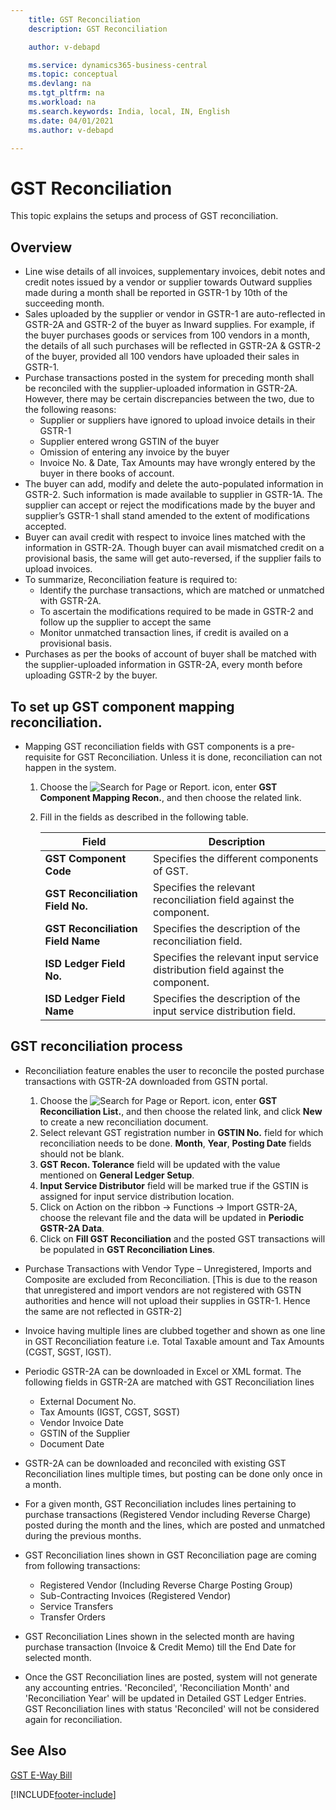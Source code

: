 ```yaml
---
    title: GST Reconciliation
    description: GST Reconciliation

    author: v-debapd

    ms.service: dynamics365-business-central
    ms.topic: conceptual
    ms.devlang: na
    ms.tgt_pltfrm: na
    ms.workload: na
    ms.search.keywords: India, local, IN, English
    ms.date: 04/01/2021
    ms.author: v-debapd

---
```

# GST Reconciliation


This topic explains the setups and process of GST reconciliation.

## Overview

- Line wise details of all invoices, supplementary invoices, debit notes and credit notes issued by a vendor or supplier towards Outward supplies made during a month shall be reported in GSTR-1 by 10th of the succeeding month.
- Sales uploaded by the supplier or vendor in GSTR-1 are auto-reflected in GSTR-2A and GSTR-2 of the buyer as Inward supplies. For example, if the buyer purchases goods or services from 100 vendors in a month, the details of all such purchases will be reflected in GSTR-2A & GSTR-2 of the buyer, provided all 100 vendors have uploaded their sales in GSTR-1.
- Purchase transactions posted in the system for preceding month shall be reconciled with the supplier-uploaded information in GSTR-2A. However, there may be certain discrepancies between the two, due to the following reasons:
  - Supplier or suppliers have ignored to upload invoice details in their GSTR-1
  - Supplier entered wrong GSTIN of the buyer
  - Omission of entering any invoice by the buyer
  - Invoice No. & Date, Tax Amounts may have wrongly entered by the buyer in there books of account.
- The buyer can add, modify and delete the auto-populated information in GSTR-2. Such information is made available to supplier in GSTR-1A. The supplier can accept or reject the modifications made by the buyer and supplier’s GSTR-1 shall stand amended to the extent of modifications accepted.
- Buyer can avail credit with respect to invoice lines matched with the information in GSTR-2A. Though buyer can avail mismatched credit on a provisional basis, the same will get auto-reversed, if the supplier fails to upload invoices.
- To summarize, Reconciliation feature is required to:
  - Identify the purchase transactions, which are matched or unmatched with GSTR-2A. 
  - To ascertain the modifications required to be made in GSTR-2 and follow up the supplier to accept the same
  - Monitor unmatched transaction lines, if credit is availed on a provisional basis.
- Purchases as per the books of account of buyer shall be matched with the supplier-uploaded information in GSTR-2A,  every month before uploading GSTR-2 by the buyer.


## To set up GST component mapping reconciliation.

- Mapping GST reconciliation fields with GST components is a pre-requisite for GST Reconciliation. Unless it is done, reconciliation can not happen in the system.

   1. Choose the ![Search for Page or Report.](image/search_small.png "Search for Page or Report icon") icon, enter **GST Component Mapping Recon.**, and then choose the related link.
   2. Fill in the fields as described in the following table.
    
        |Field|Description| 
        |---------------------------------|  ---------------------------------------| 
        |**GST Component Code**|Specifies the different components of GST.|
        |**GST Reconciliation Field No.**|Specifies the relevant reconciliation field against the component.|
        |**GST Reconciliation Field Name**|Specifies the description of the reconciliation field.|
        |**ISD Ledger Field No.**|Specifies the relevant input service distribution field against the component.|
        |**ISD Ledger Field Name**|Specifies the description of the input service distribution field.|

## GST reconciliation process

- Reconciliation feature enables the user to reconcile the posted purchase transactions with GSTR-2A downloaded from GSTN portal.

  1. Choose the ![Search for Page or Report.](image/search_small.png "Search for Page or Report icon") icon, enter **GST Reconciliation List.**, and then choose the related link, and click **New** to create a new reconciliation document.
  2. Select relevant GST registration number in **GSTIN No.** field for which reconciliation needs to be done. **Month**, **Year**, **Posting Date** fields should not be blank.
  3. **GST Recon. Tolerance** field will be updated with the value mentioned on **General Ledger Setup**.
  4. **Input Service Distributor** field will be marked true if the GSTIN is assigned for input service distribution location.
  5. Click on Action on the ribbon -> Functions -> Import GSTR-2A, choose the relevant file and the data will be updated in **Periodic GSTR-2A Data**.
  6. Click on **Fill GST Reconciliation** and the posted GST transactions will be populated in **GST Reconciliation Lines**.
 
- Purchase Transactions with Vendor Type – Unregistered, Imports and Composite are excluded from Reconciliation. [This is due to the reason that unregistered and import vendors are not registered with GSTN authorities and hence will not upload their supplies in GSTR-1. Hence the same are not reflected in GSTR-2]
- Invoice having multiple lines are clubbed together and shown as one line in GST Reconciliation feature i.e. Total Taxable amount and Tax Amounts (CGST, SGST, IGST).
- Periodic GSTR-2A can be downloaded in Excel or XML format. The following fields in GSTR-2A are matched with GST Reconciliation lines
   - External Document No.
   - Tax Amounts (IGST, CGST, SGST)
   - Vendor Invoice Date
   - GSTIN of the Supplier
   - Document Date
- GSTR-2A can be downloaded and reconciled with existing GST Reconciliation lines multiple times, but posting can be done only once in a month.
- For a given month, GST Reconciliation includes lines pertaining to purchase transactions (Registered Vendor including Reverse Charge) posted during the month and the lines, which are posted and unmatched during the previous months.
- GST Reconciliation lines shown in GST Reconciliation page are coming from following transactions:
    - Registered Vendor (Including Reverse Charge Posting Group)
    - Sub-Contracting Invoices (Registered Vendor)
    - Service Transfers 
    - Transfer Orders
- GST Reconciliation Lines shown in the selected month are having purchase transaction (Invoice & Credit Memo) till the End Date for selected month.
- Once the GST Reconciliation lines are posted, system will not generate any accounting entries. 'Reconciled', 'Reconciliation Month' and 'Reconciliation Year' will be updated in Detailed GST Ledger Entries. GST Reconciliation lines with status 'Reconciled' will not be considered again for reconciliation.

## See Also 
[GST E-Way Bill](GST-E-Way-Bill.md)




[!INCLUDE[footer-include](../../includes/footer-banner.md)]